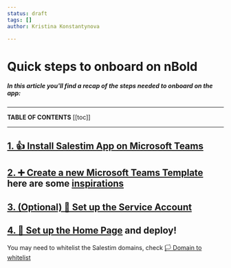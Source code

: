 ```yaml
---
status: draft
tags: []
author: Kristina Konstantynova

---
```

# Quick steps to onboard on nBold

##### In this article you'll find a recap of the steps needed to onboard on the app:

***

**TABLE OF CONTENTS**
[[toc]]

***

## [1. 👍 Install Salestim App on Microsoft Teams](https://docs.nbold.co/quickstart/install-app-on-microsoft-teams.html)

## [2. ➕ Create a new Microsoft Teams Template](https://help.salestim.com/en/articles/3387488-create-a-new-microsoft-teams-template) here are some [inspirations](https://help.salestim.com/en/collections/2021774-build-your-microsoft-teams-templates#template-examples)

## [3. (Optional) 🤖 Set up the Service Account](https://docs.nbold.co/quickstart/set-up-or-change-the-service-account.html)

## [4. 🏡 Set up the Home Page](https://docs.nbold.co/quickstart/set-up-the-home-page.html) and deploy!

You may need to whitelist the Salestim domains, check [🏳 Domain to whitelist](https://help.salestim.com/en/articles/3519991-domain-to-whitelist)